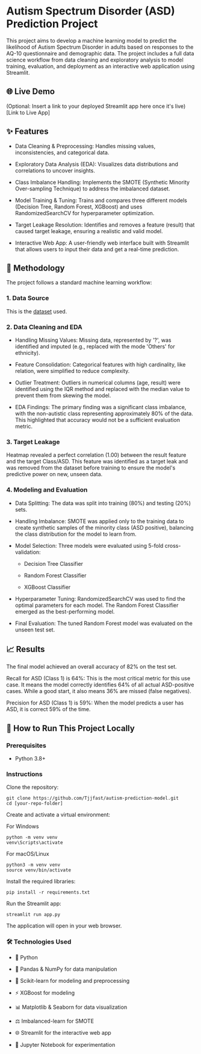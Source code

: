 # Autism Spectrum Disorder (ASD) Prediction Project
This project aims to develop a machine learning model to predict the likelihood of Autism Spectrum Disorder in adults based on responses to the AQ-10 questionnaire and demographic data. The project includes a full data science workflow from data cleaning and exploratory analysis to model training, evaluation, and deployment as an interactive web application using Streamlit.

## 🌐 Live Demo
(Optional: Insert a link to your deployed Streamlit app here once it's live)
[Link to Live App]

## ✨ Features
- Data Cleaning & Preprocessing: Handles missing values, inconsistencies, and categorical data.

- Exploratory Data Analysis (EDA): Visualizes data distributions and correlations to uncover insights.

- Class Imbalance Handling: Implements the SMOTE (Synthetic Minority Over-sampling Technique) to address the imbalanced dataset.

- Model Training & Tuning: Trains and compares three different models (Decision Tree, Random Forest, XGBoost) and uses RandomizedSearchCV for hyperparameter optimization.

- Target Leakage Resolution: Identifies and removes a feature (result) that caused target leakage, ensuring a realistic and valid model.

- Interactive Web App: A user-friendly web interface built with Streamlit that allows users to input their data and get a real-time prediction.

## 🧪 Methodology
The project follows a standard machine learning workflow:

### 1. Data Source

This is the [dataset](https://www.kaggle.com/datasets/shivamshinde123/autismprediction) used.

### 2. Data Cleaning and EDA

- Handling Missing Values: Missing data, represented by '?', was identified and imputed (e.g., replaced with the mode 'Others' for ethnicity).

- Feature Consolidation: Categorical features with high cardinality, like relation, were simplified to reduce complexity.

- Outlier Treatment: Outliers in numerical columns (age, result) were identified using the IQR method and replaced with the median value to prevent them from skewing the model.

- EDA Findings: The primary finding was a significant class imbalance, with the non-autistic class representing approximately 80% of the data. This highlighted that accuracy would not be a sufficient evaluation metric.

### 3. Target Leakage
Heatmap revealed a perfect correlation (1.00) between the result feature and the target Class/ASD. This feature was identified as a target leak and was removed from the dataset before training to ensure the model's predictive power on new, unseen data.

### 4. Modeling and Evaluation
- Data Splitting: The data was split into training (80%) and testing (20%) sets.

- Handling Imbalance: SMOTE was applied only to the training data to create synthetic samples of the minority class (ASD positive), balancing the class distribution for the model to learn from.

- Model Selection: Three models were evaluated using 5-fold cross-validation:

  - Decision Tree Classifier

  - Random Forest Classifier

  - XGBoost Classifier

- Hyperparameter Tuning: RandomizedSearchCV was used to find the optimal parameters for each model. The Random Forest Classifier emerged as the best-performing model.

- Final Evaluation: The tuned Random Forest model was evaluated on the unseen test set.

## 📈 Results
The final model achieved an overall accuracy of 82% on the test set.

Recall for ASD (Class 1) is 64%: This is the most critical metric for this use case. It means the model correctly identifies 64% of all actual ASD-positive cases. While a good start, it also means 36% are missed (false negatives).

Precision for ASD (Class 1) is 59%: When the model predicts a user has ASD, it is correct 59% of the time.

## 🧰 How to Run This Project Locally
### Prerequisites
- Python 3.8+
### Instructions
Clone the repository:
```
git clone https://github.com/Tjjfast/autism-prediction-model.git
cd [your-repo-folder]
```
Create and activate a virtual environment:

For Windows
```
python -m venv venv
venv\Scripts\activate
```
For macOS/Linux
```
python3 -m venv venv
source venv/bin/activate
```
Install the required libraries:
```
pip install -r requirements.txt
```
Run the Streamlit app:
```
streamlit run app.py
```
The application will open in your web browser.

### 🛠️ Technologies Used
- 🐍 Python

- 🧮 Pandas & NumPy for data manipulation

- 🧠 Scikit-learn for modeling and preprocessing

- ⚡ XGBoost for modeling

- 📊 Matplotlib & Seaborn for data visualization

- ⚖️ Imbalanced-learn for SMOTE

- 🌐 Streamlit for the interactive web app

- 📓 Jupyter Notebook for experimentation
